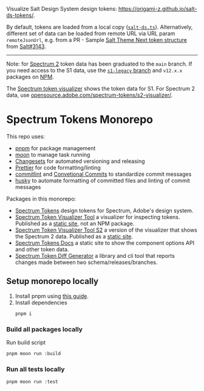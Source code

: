 Visualize Salt Design System design tokens: https://origami-z.github.io/salt-ds-tokens/.

By default, tokens are loaded from a local copy ([`salt-ds.ts`](https://github.com/origami-z/salt-ds-tokens/blob/main/docs/visualizer/src/controllers/salt-data.ts)). 
Alternatively, different set of data can be loaded from remote URL via URL param `remoteJsonUrl`, e.g. from a PR - Sample [Salt Theme Next token structure](https://origami-z.github.io/spectrum-tokens/?filter=light%2Cmedium&remoteJsonUrl=https%253A%252F%252Fraw.githubusercontent.com%252Fjpmorganchase%252Fsalt-ds%252Fcae97dfe8b05fb91baef578f8ca04b25315fdc5e%252Fpackages%252Ftheme%252Fjson%252Ftheme.json&token=palette%2Cneutral) from [Salt#3143](https://github.com/jpmorganchase/salt-ds/pull/3143).

---


Note: for [Spectrum 2](https://s2.spectrum.adobe.com/) token data has been graduated to the `main` branch. If you need access to the S1 data, use the [`s1-legacy` branch](https://github.com/adobe/spectrum-tokens/tree/s1-legacy) and `v12.x.x` packages on [NPM](https://www.npmjs.com/package/@adobe/spectrum-tokens?activeTab=versions).

The [Spectrum token visualizer](https://opensource.adobe.com/spectrum-tokens/visualizer/) shows the token data for S1. For Spectrum 2 data, use [opensource.adobe.com/spectrum-tokens/s2-visualizer/](https://opensource.adobe.com/spectrum-tokens/s2-visualizer/).

# Spectrum Tokens Monorepo

This repo uses:

- [pnpm](https://pnpm.io/) for package management
- [moon](https://moonrepo.dev/moon) to manage task running
- [Changesets](https://github.com/changesets/changesets) for automated versioning and releasing
- [Prettier](https://prettier.io/) for code formatting/linting
- [commitlint](https://commitlint.js.org/) and [Convetional Commits](https://www.conventionalcommits.org/en/v1.0.0/) to standardize commit messages
- [husky](https://typicode.github.io/husky/) to automate formatting of committed files and linting of commit messages

Packages in this monorepo:

- [Spectrum Tokens](packages/tokens/) design tokens for Spectrum, Adobe's design system.
- [Spectrum Token Visualizer Tool](docs/visualizer/) a visualizer for inspecting tokens. Published as a [static site](https://opensource.adobe.com/spectrum-tokens/visualizer/), not an NPM package.
- [Spectrum Token Visualizer Tool S2](docs/s2-visualizer/) a version of the visualizer that shows the Spectrum 2 data. Published as a [static site](https://opensource.adobe.com/spectrum-tokens/s2-visualizer/).
- [Spectrum Tokens Docs](docs/site/) a static site to show the component options API and other token data.
- [Spectrum Token Diff Generator](tools/diff-generator/) a library and cli tool that reports changes made between two schema/releases/branches.

## Setup monorepo locally

1. Install pnpm using [this guide](https://pnpm.io/installation).
1. Install dependencies
   ```bash
   pnpm i
   ```

### Build all packages locally

Run build script

```bash
pnpm moon run :build
```

### Run all tests locally

```bash
pnpm moon run :test
```
